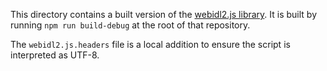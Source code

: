 This directory contains a built version of the [webidl2.js library](https://github.com/w3c/webidl2.js).
It is built by running `npm run build-debug` at the root of that repository.

The `webidl2.js.headers` file is a local addition to ensure the script is interpreted as UTF-8.
